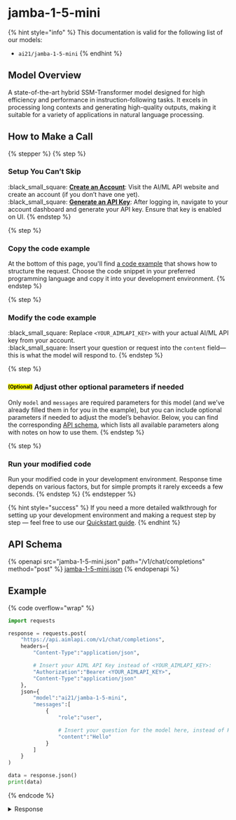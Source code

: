 # jamba-1-5-mini

{% hint style="info" %}
This documentation is valid for the following list of our models:

* `ai21/jamba-1-5-mini`
{% endhint %}

## Model Overview

A state-of-the-art hybrid SSM-Transformer model designed for high efficiency and performance in instruction-following tasks. It excels in processing long contexts and generating high-quality outputs, making it suitable for a variety of applications in natural language processing.

## How to Make a Call

{% stepper %}
{% step %}
### Setup You Can’t Skip&#x20;

:black\_small\_square:  [**Create an Account**](https://aimlapi.com/app/sign-up): Visit the AI/ML API website and create an account (if you don’t have one yet).\
:black\_small\_square:  [**Generate an API Key**](https://aimlapi.com/app/keys): After logging in, navigate to your account dashboard and generate your API key. Ensure that key is enabled on UI.
{% endstep %}

{% step %}
### Copy the code example

At the bottom of this page, you'll find [a code example](jamba-1-5-mini.md#example) that shows how to structure the request. Choose the code snippet in your preferred programming language and copy it into your development environment.
{% endstep %}

{% step %}
### Modify the code example

:black\_small\_square:  Replace `<YOUR_AIMLAPI_KEY>` with your actual AI/ML API key from your account.\
:black\_small\_square:  Insert your question or request into the `content` field—this is what the model will respond to.
{% endstep %}

{% step %}
### <sup><sub><mark style="background-color:yellow;">(Optional)<mark style="background-color:yellow;"><sub></sup> Adjust other optional parameters if needed

Only `model` and `messages` are required parameters for this model (and we’ve already filled them in for you in the example), but you can include optional parameters if needed to adjust the model’s behavior. Below, you can find the corresponding [API schema](jamba-1-5-mini.md#api-schema), which lists all available parameters along with notes on how to use them.
{% endstep %}

{% step %}
### Run your modified code

Run your modified code in your development environment. Response time depends on various factors, but for simple prompts it rarely exceeds a few seconds.
{% endstep %}
{% endstepper %}

{% hint style="success" %}
If you need a more detailed walkthrough for setting up your development environment and making a request step by step — feel free to use our [Quickstart guide](../../../quickstart/setting-up.md).
{% endhint %}

## API Schema

{% openapi src="jamba-1-5-mini.json" path="/v1/chat/completions" method="post" %}
[jamba-1-5-mini.json](jamba-1-5-mini.json)
{% endopenapi %}

## Example

{% code overflow="wrap" %}
```python
import requests

response = requests.post(
    "https://api.aimlapi.com/v1/chat/completions",
    headers={
        "Content-Type":"application/json", 

        # Insert your AIML API Key instead of <YOUR_AIMLAPI_KEY>:
        "Authorization":"Bearer <YOUR_AIMLAPI_KEY>",
        "Content-Type":"application/json"
    },
    json={
        "model":"ai21/jamba-1-5-mini",
        "messages":[
            {
                "role":"user",

                # Insert your question for the model here, instead of Hello.
                "content":"Hello"
            }
        ]
    }
)

data = response.json()
print(data)
```
{% endcode %}

<details>

<summary>Response</summary>

{% code overflow="wrap" %}
```json5
{'id': 'gen-1744142790-lUbp2sBR54bSs1DgQlZT', 'object': 'chat.completion', 'choices': [{'index': 0, 'finish_reason': 'stop', 'logprobs': None, 'message': {'role': 'assistant', 'content': 'Hi there! How can I assist you today?', 'refusal': None}}], 'created': 1744142790, 'model': 'ai21/jamba-1-5-mini', 'usage': {'prompt_tokens': 5, 'completion_tokens': 10, 'total_tokens': 15}}
```
{% endcode %}

</details>
